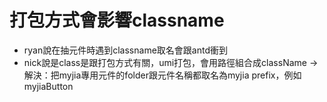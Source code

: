 # 打包方式會影響classname

- ryan說在抽元件時遇到classname取名會跟antd衝到
- nick說是class是跟打包方式有關，umi打包，會用路徑組合成className
→ 解決：把myjia專用元件的folder跟元件名稱都取名為myjia prefix，例如myjiaButton
